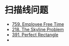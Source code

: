 # 扫描线问题

 * [759. Employee Free Time](https://leetcode.cn/problems/employee-free-time/)
 * [218. The Skyline Problem](https://leetcode.cn/problems/the-skyline-problem/)
 * [391. Perfect Rectangle](https://leetcode.cn/problems/perfect-rectangle/)
 * 
